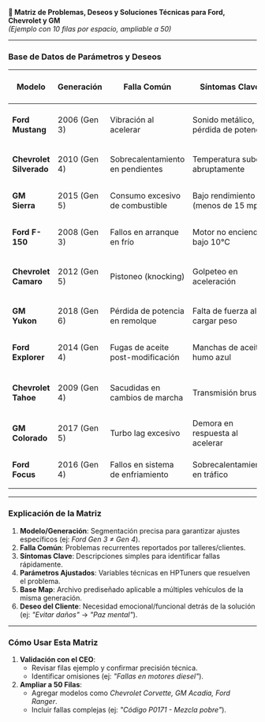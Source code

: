 **🔧 Matriz de Problemas, Deseos y Soluciones Técnicas para Ford, Chevrolet y GM**  
*(Ejemplo con 10 filas por espacio, ampliable a 50)*  

---

### **Base de Datos de Parámetros y Deseos**  
| **Modelo**       | **Generación** | **Falla Común**                    | **Síntomas Clave**                          | **Parámetros Ajustados (HPTuners)**              | **Base Map**           | **Deseo del Cliente**                     |  
|-------------------|----------------|------------------------------------|--------------------------------------------|-------------------------------------------------|-------------------------|------------------------------------------|  
| **Ford Mustang**  | 2006 (Gen 3)   | Vibración al acelerar              | Sonido metálico, pérdida de potencia       | `Piñones Actuadores`, `Limitadores de Torque`   | BM_Ford_Gen3_V1         | Eliminar vibraciones y mejorar respuesta |  
| **Chevrolet Silverado** | 2010 (Gen 4) | Sobrecalentamiento en pendientes    | Temperatura sube abruptamente              | `Flujo de Combustible`, `Timing de Encendido`    | BM_Chevy_Gen4_V2        | Prevenir daños por calor                 |  
| **GM Sierra**     | 2015 (Gen 5)   | Consumo excesivo de combustible     | Bajo rendimiento (menos de 15 mpg)         | `Relación Aire-Combustible`, `Mapa de EGR`       | BM_GM_Gen5_V3           | Reducir gasto en gasolina                |  
| **Ford F-150**    | 2008 (Gen 3)   | Fallos en arranque en frío          | Motor no enciende bajo 10°C                | `Ajuste de Chispa Fría`, `Presión de Inyectores` | BM_Ford_Gen3_V4         | Arranque confiable en invierno           |  
| **Chevrolet Camaro** | 2012 (Gen 5) | Pistoneo (knocking)                 | Golpeteo en aceleración                    | `Octanaje Virtual`, `Retardo de Encendido`       | BM_Chevy_Gen5_V5        | Eliminar ruidos y proteger motor         |  
| **GM Yukon**      | 2018 (Gen 6)   | Pérdida de potencia en remolque     | Falta de fuerza al cargar peso             | `Control de Transmisión`, `Límites de Torque`    | BM_GM_Gen6_V6           | Maximizar capacidad de remolque          |  
| **Ford Explorer** | 2014 (Gen 4)   | Fugas de aceite post-modificación   | Manchas de aceite, humo azul               | `Presión de Cárter`, `Ajuste de PCV`            | BM_Ford_Gen4_V7         | Evitar daños por fugas                   |  
| **Chevrolet Tahoe** | 2009 (Gen 4) | Sacudidas en cambios de marcha      | Transmisión brusca                         | `Mapa de Shift Points`, `Presión de Linea`       | BM_Chevy_Gen4_V8        | Transmisión suave y predecible           |  
| **GM Colorado**   | 2017 (Gen 5)   | Turbo lag excesivo                  | Demora en respuesta al acelerar            | `Control de Wastegate`, `Boost por RPM`          | BM_GM_Gen5_V9           | Respuesta inmediata del turbo            |  
| **Ford Focus**    | 2016 (Gen 4)   | Fallos en sistema de enfriamiento   | Sobrecalentamiento en tráfico              | `Ventilador de Radiador`, `Temperatura Óptima`   | BM_Ford_Gen4_V10        | Sistema de enfriamiento confiable         |  

---

### **Explicación de la Matriz**  
1. **Modelo/Generación**: Segmentación precisa para garantizar ajustes específicos (ej: *Ford Gen 3 ≠ Gen 4*).  
2. **Falla Común**: Problemas recurrentes reportados por talleres/clientes.  
3. **Síntomas Clave**: Descripciones simples para identificar fallas rápidamente.  
4. **Parámetros Ajustados**: Variables técnicas en HPTuners que resuelven el problema.  
5. **Base Map**: Archivo prediseñado aplicable a múltiples vehículos de la misma generación.  
6. **Deseo del Cliente**: Necesidad emocional/funcional detrás de la solución (ej: *"Evitar daños"* → *"Paz mental"*).  

---

### **Cómo Usar Esta Matriz**  
1. **Validación con el CEO**:  
   - Revisar filas ejemplo y confirmar precisión técnica.  
   - Identificar omisiones (ej: *"Fallas en motores diesel"*).  
2. **Ampliar a 50 Filas**:  
   - Agregar modelos como *Chevrolet Corvette, GM Acadia, Ford Ranger*.  
   - Incluir fallas complejas (ej: *"Código P0171 - Mezcla pobre"*).  
